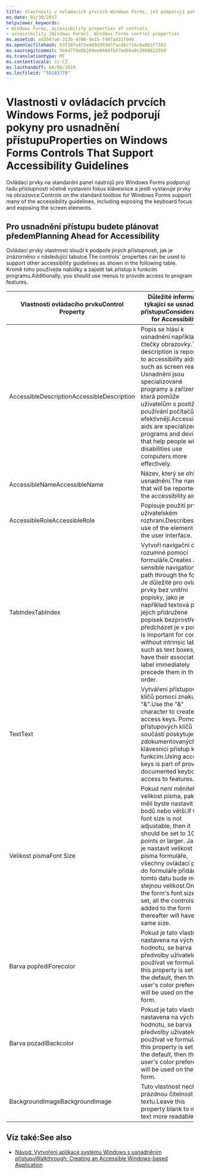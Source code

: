 ```yaml
---
title: Vlastnosti v ovládacích prvcích Windows Forms, jež podporují pokyny pro usnadnění přístupu
ms.date: 03/30/2017
helpviewer_keywords:
- Windows Forms, accessibility properties of controls
- accessibility [Windows Forms], Windows Forms control properties
ms.assetid: ad3567a6-313b-4708-9e15-f487a831f049
ms.openlocfilehash: b3f10fe472e449d39385facdbc716cba9b3f7382
ms.sourcegitcommit: 5b6d778ebb269ee6684fb57ad69a8c28b06235b9
ms.translationtype: MT
ms.contentlocale: cs-CZ
ms.lasthandoff: 04/08/2019
ms.locfileid: "59183778"
---
```

# <a name="properties-on-windows-forms-controls-that-support-accessibility-guidelines"></a><span data-ttu-id="2a6a0-102">Vlastnosti v ovládacích prvcích Windows Forms, jež podporují pokyny pro usnadnění přístupu</span><span class="sxs-lookup"><span data-stu-id="2a6a0-102">Properties on Windows Forms Controls That Support Accessibility Guidelines</span></span>
<span data-ttu-id="2a6a0-103">Ovládací prvky na standardní panel nástrojů pro Windows Forms podporují řadu přístupnosti včetně vystavení fokus klávesnice a jestli vystavuje prvky na obrazovce.</span><span class="sxs-lookup"><span data-stu-id="2a6a0-103">Controls on the standard toolbox for Windows Forms support many of the accessibility guidelines, including exposing the keyboard focus and exposing the screen elements.</span></span>  
  
## <a name="planning-ahead-for-accessibility"></a><span data-ttu-id="2a6a0-104">Pro usnadnění přístupu budete plánovat předem</span><span class="sxs-lookup"><span data-stu-id="2a6a0-104">Planning Ahead for Accessibility</span></span>  
 <span data-ttu-id="2a6a0-105">Ovládací prvky vlastnosti slouží k podpoře jiných přístupnosti, jak je znázorněno v následující tabulce.</span><span class="sxs-lookup"><span data-stu-id="2a6a0-105">The controls' properties can be used to support other accessibility guidelines as shown in the following table.</span></span> <span data-ttu-id="2a6a0-106">Kromě toho používejte nabídky a zajistit tak přístup k funkcím programu.</span><span class="sxs-lookup"><span data-stu-id="2a6a0-106">Additionally, you should use menus to provide access to program features.</span></span>  
  
|<span data-ttu-id="2a6a0-107">Vlastnosti ovládacího prvku</span><span class="sxs-lookup"><span data-stu-id="2a6a0-107">Control Property</span></span>|<span data-ttu-id="2a6a0-108">Důležité informace týkající se usnadnění přístupu</span><span class="sxs-lookup"><span data-stu-id="2a6a0-108">Considerations for Accessibility</span></span>|  
|----------------------|--------------------------------------|  
|<span data-ttu-id="2a6a0-109">AccessibleDescription</span><span class="sxs-lookup"><span data-stu-id="2a6a0-109">AccessibleDescription</span></span>|<span data-ttu-id="2a6a0-110">Popis se hlásí k usnadnění například čtečky obrazovky.</span><span class="sxs-lookup"><span data-stu-id="2a6a0-110">The description is reported to accessibility aids such as screen readers.</span></span> <span data-ttu-id="2a6a0-111">Usnadnění jsou specializované programy a zařízení, která pomůže uživatelům s postižením používání počítačů efektivněji.</span><span class="sxs-lookup"><span data-stu-id="2a6a0-111">Accessibility aids are specialized programs and devices that help people with disabilities use computers more effectively.</span></span>|  
|<span data-ttu-id="2a6a0-112">AccessibleName</span><span class="sxs-lookup"><span data-stu-id="2a6a0-112">AccessibleName</span></span>|<span data-ttu-id="2a6a0-113">Název, který se ohlásí usnadnění.</span><span class="sxs-lookup"><span data-stu-id="2a6a0-113">The name that will be reported to the accessibility aids.</span></span>|  
|<span data-ttu-id="2a6a0-114">AccessibleRole</span><span class="sxs-lookup"><span data-stu-id="2a6a0-114">AccessibleRole</span></span>|<span data-ttu-id="2a6a0-115">Popisuje použití prvku v uživatelském rozhraní.</span><span class="sxs-lookup"><span data-stu-id="2a6a0-115">Describes the use of the element in the user interface.</span></span>|  
|<span data-ttu-id="2a6a0-116">TabIndex</span><span class="sxs-lookup"><span data-stu-id="2a6a0-116">TabIndex</span></span>|<span data-ttu-id="2a6a0-117">Vytvoří navigační cestu rozumné pomocí formuláře.</span><span class="sxs-lookup"><span data-stu-id="2a6a0-117">Creates a sensible navigational path through the form.</span></span> <span data-ttu-id="2a6a0-118">Je důležité pro ovládací prvky bez vnitřní popisky, jako je například textová pole, jejich přidružené popisek bezprostředně předcházet je v pořadí.</span><span class="sxs-lookup"><span data-stu-id="2a6a0-118">It is important for controls without intrinsic labels, such as text boxes, to have their associated label immediately precede them in the tab order.</span></span>|  
|<span data-ttu-id="2a6a0-119">Text</span><span class="sxs-lookup"><span data-stu-id="2a6a0-119">Text</span></span>|<span data-ttu-id="2a6a0-120">Vytváření přístupových klíčů pomocí znaku "&".</span><span class="sxs-lookup"><span data-stu-id="2a6a0-120">Use the "&" character to create access keys.</span></span> <span data-ttu-id="2a6a0-121">Pomocí přístupových klíčů je součástí poskytuje zdokumentovaných klávesnici přístup k funkcím.</span><span class="sxs-lookup"><span data-stu-id="2a6a0-121">Using access keys is part of providing documented keyboard access to features.</span></span>|  
|<span data-ttu-id="2a6a0-122">Velikost písma</span><span class="sxs-lookup"><span data-stu-id="2a6a0-122">Font Size</span></span>|<span data-ttu-id="2a6a0-123">Pokud není měnitelné velikost písma, pak ho měli byste nastavit 10 bodů nebo větší.</span><span class="sxs-lookup"><span data-stu-id="2a6a0-123">If the font size is not adjustable, then it should be set to 10 points or larger.</span></span> <span data-ttu-id="2a6a0-124">Jakmile je nastavit velikost písma formuláře, všechny ovládací prvky do formuláře přidán po tomto datu bude mít stejnou velikost.</span><span class="sxs-lookup"><span data-stu-id="2a6a0-124">Once the form's font size is set, all the controls added to the form thereafter will have the same size.</span></span>|  
|<span data-ttu-id="2a6a0-125">Barva popředí</span><span class="sxs-lookup"><span data-stu-id="2a6a0-125">Forecolor</span></span>|<span data-ttu-id="2a6a0-126">Pokud je tato vlastnost nastavena na výchozí hodnotu, se barva předvolby uživatele používat ve formuláři.</span><span class="sxs-lookup"><span data-stu-id="2a6a0-126">If this property is set to the default, then the user's color preferences will be used on the form.</span></span>|  
|<span data-ttu-id="2a6a0-127">Barva pozadí</span><span class="sxs-lookup"><span data-stu-id="2a6a0-127">Backcolor</span></span>|<span data-ttu-id="2a6a0-128">Pokud je tato vlastnost nastavena na výchozí hodnotu, se barva předvolby uživatele používat ve formuláři.</span><span class="sxs-lookup"><span data-stu-id="2a6a0-128">If this property is set to the default, then the user's color preferences will be used on the form.</span></span>|  
|<span data-ttu-id="2a6a0-129">BackgroundImage</span><span class="sxs-lookup"><span data-stu-id="2a6a0-129">BackgroundImage</span></span>|<span data-ttu-id="2a6a0-130">Tuto vlastnost nechte prázdnou čitelnost textu.</span><span class="sxs-lookup"><span data-stu-id="2a6a0-130">Leave this property blank to make text more readable.</span></span>|  
  
## <a name="see-also"></a><span data-ttu-id="2a6a0-131">Viz také:</span><span class="sxs-lookup"><span data-stu-id="2a6a0-131">See also</span></span>

- [<span data-ttu-id="2a6a0-132">Návod: Vytvoření aplikace systému Windows s usnadněním přístupu</span><span class="sxs-lookup"><span data-stu-id="2a6a0-132">Walkthrough: Creating an Accessible Windows-based Application</span></span>](walkthrough-creating-an-accessible-windows-based-application.md)
